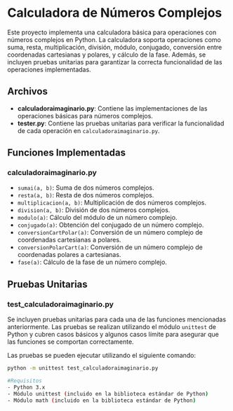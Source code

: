 # Calculadora de Números Complejos

Este proyecto implementa una calculadora básica para operaciones con números complejos en Python. La calculadora soporta operaciones como suma, resta, multiplicación, división, módulo, conjugado, conversión entre coordenadas cartesianas y polares, y cálculo de la fase. Además, se incluyen pruebas unitarias para garantizar la correcta funcionalidad de las operaciones implementadas.

## Archivos

- **calculadoraimaginario.py**: Contiene las implementaciones de las operaciones básicas para números complejos.
- **tester.py**: Contiene las pruebas unitarias para verificar la funcionalidad de cada operación en `calculadoraimaginario.py`.

## Funciones Implementadas

### calculadoraimaginario.py

- `sumai(a, b)`: Suma de dos números complejos.
- `resta(a, b)`: Resta de dos números complejos.
- `multiplicacion(a, b)`: Multiplicación de dos números complejos.
- `division(a, b)`: División de dos números complejos.
- `modulo(a)`: Cálculo del módulo de un número complejo.
- `conjugado(a)`: Obtención del conjugado de un número complejo.
- `conversionCartPolar(a)`: Conversión de un número complejo de coordenadas cartesianas a polares.
- `conversionPolarCart(a)`: Conversión de un número complejo de coordenadas polares a cartesianas.
- `fase(a)`: Cálculo de la fase de un número complejo.

## Pruebas Unitarias

### test_calculadoraimaginario.py

Se incluyen pruebas unitarias para cada una de las funciones mencionadas anteriormente. Las pruebas se realizan utilizando el módulo `unittest` de Python y cubren casos básicos y algunos casos límite para asegurar que las funciones se comportan correctamente.

Las pruebas se pueden ejecutar utilizando el siguiente comando:

```bash
python -m unittest test_calculadoraimaginario.py

#Requisitos
- Python 3.x
- Módulo unittest (incluido en la biblioteca estándar de Python)
- Módulo math (incluido en la biblioteca estándar de Python)
